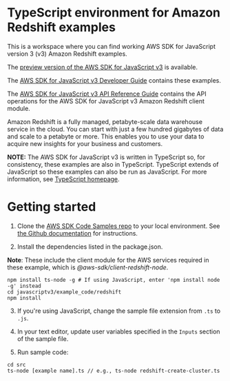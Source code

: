 # TypeScript environment for Amazon Redshift examples
This is a workspace where you can find working AWS SDK for JavaScript version 3 (v3) Amazon Redshift examples. 

The [preview version of the AWS SDK for JavaScript v3](https://github.com/aws/aws-sdk-js-v3) is available. 

The [AWS SDK for JavaScript v3 Developer Guide](https://docs.aws.amazon.com/sdk-for-javascript/v3/developer-guide/redshift-examples.html) contains these examples.

The [AWS SDK for JavaScript v3 API Reference Guide](https://docs.aws.amazon.com/AWSJavaScriptSDK/v3/latest/clients/client-redshift/index.html) contains the API operations for the AWS SDK for JavaScript v3 Amazon Redshift client module.

Amazon Redshift is a fully managed, petabyte-scale data warehouse service in the cloud. You can start with just a few hundred gigabytes of data and scale to a petabyte or more. This enables you to use your data to acquire new insights for your business and customers.
 
**NOTE:** The AWS SDK for JavaScript v3 is written in TypeScript so, for consistency, these examples are also in TypeScript. TypeScript extends of JavaScript so these examples can also be run as JavaScript. For more information, see [TypeScript homepage](https://www.typescriptlang.org/).

# Getting started

1. Clone the [AWS SDK Code Samples repo](https://github.com/awsdocs/aws-doc-sdk-examples) to your local environment. See [the Github documentation](https://docs.github.com/en/github/creating-cloning-and-archiving-repositories/cloning-a-repository) for instructions.

2. Install the dependencies listed in the package.json.

**Note**: These include the client module for the AWS services required in these example, 
which is *@aws-sdk/client-redshift-node*.

```
npm install ts-node -g # If using JavaScript, enter 'npm install node -g' instead
cd javascriptv3/example_code/redshift
npm install
```
3. If you're using JavaScript, change the sample file extension from ```.ts``` to ```.js```.

4. In your text editor, update user variables specified in the ```Inputs``` section of the sample file.

5. Run sample code:
```
cd src
ts-node [example name].ts // e.g., ts-node redshift-create-cluster.ts
```

